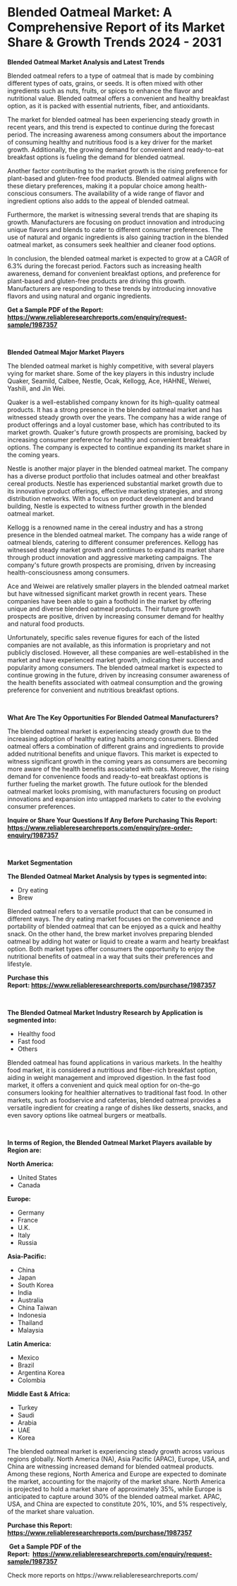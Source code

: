 <p><h1>Blended Oatmeal Market: A Comprehensive Report of its Market Share & Growth Trends 2024 - 2031</h1></p><p><strong>Blended Oatmeal Market Analysis and Latest Trends</strong></p>
<p><p>Blended oatmeal refers to a type of oatmeal that is made by combining different types of oats, grains, or seeds. It is often mixed with other ingredients such as nuts, fruits, or spices to enhance the flavor and nutritional value. Blended oatmeal offers a convenient and healthy breakfast option, as it is packed with essential nutrients, fiber, and antioxidants.</p><p>The market for blended oatmeal has been experiencing steady growth in recent years, and this trend is expected to continue during the forecast period. The increasing awareness among consumers about the importance of consuming healthy and nutritious food is a key driver for the market growth. Additionally, the growing demand for convenient and ready-to-eat breakfast options is fueling the demand for blended oatmeal.</p><p>Another factor contributing to the market growth is the rising preference for plant-based and gluten-free food products. Blended oatmeal aligns with these dietary preferences, making it a popular choice among health-conscious consumers. The availability of a wide range of flavor and ingredient options also adds to the appeal of blended oatmeal.</p><p>Furthermore, the market is witnessing several trends that are shaping its growth. Manufacturers are focusing on product innovation and introducing unique flavors and blends to cater to different consumer preferences. The use of natural and organic ingredients is also gaining traction in the blended oatmeal market, as consumers seek healthier and cleaner food options.</p><p>In conclusion, the blended oatmeal market is expected to grow at a CAGR of 6.3% during the forecast period. Factors such as increasing health awareness, demand for convenient breakfast options, and preference for plant-based and gluten-free products are driving this growth. Manufacturers are responding to these trends by introducing innovative flavors and using natural and organic ingredients.</p></p>
<p><strong>Get a Sample PDF of the Report:&nbsp; <a href="https://www.reliableresearchreports.com/enquiry/request-sample/1987357">https://www.reliableresearchreports.com/enquiry/request-sample/1987357</a></strong></p>
<p>&nbsp;</p>
<p><strong>Blended Oatmeal Major Market Players</strong></p>
<p><p>The blended oatmeal market is highly competitive, with several players vying for market share. Some of the key players in this industry include Quaker, Seamild, Calbee, Nestle, Ocak, Kellogg, Ace, HAHNE, Weiwei, Yashili, and Jin Wei.</p><p>Quaker is a well-established company known for its high-quality oatmeal products. It has a strong presence in the blended oatmeal market and has witnessed steady growth over the years. The company has a wide range of product offerings and a loyal customer base, which has contributed to its market growth. Quaker's future growth prospects are promising, backed by increasing consumer preference for healthy and convenient breakfast options. The company is expected to continue expanding its market share in the coming years.</p><p>Nestle is another major player in the blended oatmeal market. The company has a diverse product portfolio that includes oatmeal and other breakfast cereal products. Nestle has experienced substantial market growth due to its innovative product offerings, effective marketing strategies, and strong distribution networks. With a focus on product development and brand building, Nestle is expected to witness further growth in the blended oatmeal market.</p><p>Kellogg is a renowned name in the cereal industry and has a strong presence in the blended oatmeal market. The company has a wide range of oatmeal blends, catering to different consumer preferences. Kellogg has witnessed steady market growth and continues to expand its market share through product innovation and aggressive marketing campaigns. The company's future growth prospects are promising, driven by increasing health-consciousness among consumers.</p><p>Ace and Weiwei are relatively smaller players in the blended oatmeal market but have witnessed significant market growth in recent years. These companies have been able to gain a foothold in the market by offering unique and diverse blended oatmeal products. Their future growth prospects are positive, driven by increasing consumer demand for healthy and natural food products.</p><p>Unfortunately, specific sales revenue figures for each of the listed companies are not available, as this information is proprietary and not publicly disclosed. However, all these companies are well-established in the market and have experienced market growth, indicating their success and popularity among consumers. The blended oatmeal market is expected to continue growing in the future, driven by increasing consumer awareness of the health benefits associated with oatmeal consumption and the growing preference for convenient and nutritious breakfast options.</p></p>
<p>&nbsp;</p>
<p><strong>What Are The Key Opportunities For Blended Oatmeal Manufacturers?</strong></p>
<p><p>The blended oatmeal market is experiencing steady growth due to the increasing adoption of healthy eating habits among consumers. Blended oatmeal offers a combination of different grains and ingredients to provide added nutritional benefits and unique flavors. This market is expected to witness significant growth in the coming years as consumers are becoming more aware of the health benefits associated with oats. Moreover, the rising demand for convenience foods and ready-to-eat breakfast options is further fueling the market growth. The future outlook for the blended oatmeal market looks promising, with manufacturers focusing on product innovations and expansion into untapped markets to cater to the evolving consumer preferences.</p></p>
<p><strong>Inquire or Share Your Questions If Any Before Purchasing This Report: <a href="https://www.reliableresearchreports.com/enquiry/pre-order-enquiry/1987357">https://www.reliableresearchreports.com/enquiry/pre-order-enquiry/1987357</a></strong></p>
<p>&nbsp;</p>
<p><strong>Market Segmentation</strong></p>
<p><strong>The Blended Oatmeal Market Analysis by types is segmented into:</strong></p>
<p><ul><li>Dry eating</li><li>Brew</li></ul></p>
<p><p>Blended oatmeal refers to a versatile product that can be consumed in different ways. The dry eating market focuses on the convenience and portability of blended oatmeal that can be enjoyed as a quick and healthy snack. On the other hand, the brew market involves preparing blended oatmeal by adding hot water or liquid to create a warm and hearty breakfast option. Both market types offer consumers the opportunity to enjoy the nutritional benefits of oatmeal in a way that suits their preferences and lifestyle.</p></p>
<p><strong>Purchase this Report:&nbsp;<a href="https://www.reliableresearchreports.com/purchase/1987357">https://www.reliableresearchreports.com/purchase/1987357</a></strong></p>
<p>&nbsp;</p>
<p><strong>The Blended Oatmeal Market Industry Research by Application is segmented into:</strong></p>
<p><ul><li>Healthy food</li><li>Fast food</li><li>Others</li></ul></p>
<p><p>Blended oatmeal has found applications in various markets. In the healthy food market, it is considered a nutritious and fiber-rich breakfast option, aiding in weight management and improved digestion. In the fast food market, it offers a convenient and quick meal option for on-the-go consumers looking for healthier alternatives to traditional fast food. In other markets, such as foodservice and cafeterias, blended oatmeal provides a versatile ingredient for creating a range of dishes like desserts, snacks, and even savory options like oatmeal burgers or meatballs.</p></p>
<p>&nbsp;</p>
<p><strong>In terms of Region, the Blended Oatmeal Market Players available by Region are:</strong></p>
<p>
    <p> <strong> North America: </strong>
        <ul>
            <li>United States</li>
            <li>Canada</li>
        </ul>
        </p> 
    <p> <strong> Europe: </strong>
        <ul>
            <li>Germany</li>
            <li>France</li>
            <li>U.K.</li>
            <li>Italy</li>
            <li>Russia</li>
        </ul>
        </p> 
    <p> <strong> Asia-Pacific: </strong>
        <ul>
            <li>China</li>
            <li>Japan</li>
            <li>South Korea</li>
            <li>India</li>
            <li>Australia</li>
            <li>China Taiwan</li>
            <li>Indonesia</li>
            <li>Thailand</li>
            <li>Malaysia</li>
        </ul>
        </p> 
    <p> <strong> Latin America: </strong>
        <ul>
            <li>Mexico</li>
            <li>Brazil</li>
            <li>Argentina Korea</li>
            <li>Colombia</li>
        </ul>
        </p> 
    <p> <strong> Middle East & Africa: </strong>
        <ul>
            <li>Turkey</li>
            <li>Saudi</li>
            <li>Arabia</li>
            <li>UAE</li>
            <li>Korea</li>
        </ul>
    </p>
    </p>
<p><p>The blended oatmeal market is experiencing steady growth across various regions globally. North America (NA), Asia Pacific (APAC), Europe, USA, and China are witnessing increased demand for blended oatmeal products. Among these regions, North America and Europe are expected to dominate the market, accounting for the majority of the market share. North America is projected to hold a market share of approximately 35%, while Europe is anticipated to capture around 30% of the blended oatmeal market. APAC, USA, and China are expected to constitute 20%, 10%, and 5% respectively, of the market share valuation.</p></p>
<p><strong>Purchase this Report: <a href="https://www.reliableresearchreports.com/purchase/1987357">https://www.reliableresearchreports.com/purchase/1987357</a></strong></p>
<p>&nbsp;<strong>Get a Sample PDF of the Report:&nbsp;&nbsp;<a href="https://www.reliableresearchreports.com/enquiry/request-sample/1987357">https://www.reliableresearchreports.com/enquiry/request-sample/1987357</a></strong></p>
<p><strong></strong></p>
<p>Check more reports on https://www.reliableresearchreports.com/</p>